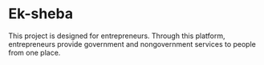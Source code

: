 # Ek-sheba
This project is designed for entrepreneurs. Through this platform, entrepreneurs provide government and nongovernment services to people from one place.
